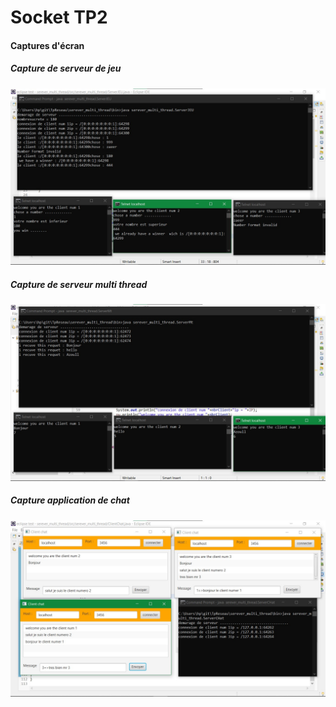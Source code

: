 <h1>Socket TP2</h1>
<h4>Captures d'écran</h4>
<h5>Capture de serveur de jeu</h5>
<img src="./serever_multi_thread/screens/serverJEU.jpg" />
<h5>Capture de serveur multi thread</h5>
<img src="./serever_multi_thread/screens/serveurMultiThread.jpg" />
<h5>Capture application de chat</h5>
<img src="./serever_multi_thread/screens/clientChat.jpg" />